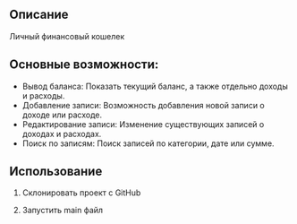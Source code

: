## Описание
Личный финансовый кошелек

## Основные возможности:
- Вывод баланса: Показать текущий баланс, а также отдельно доходы и расходы.
- Добавление записи: Возможность добавления новой записи о доходе или расходе.
- Редактирование записи: Изменение существующих записей о доходах и расходах.
- Поиск по записям: Поиск записей по категории, дате или сумме.


## Использование

1. Склонировать проект с GitHub

2. Запустить main файл


